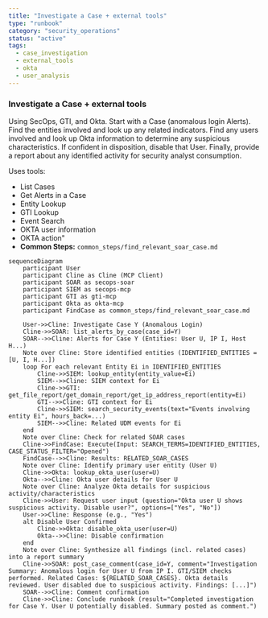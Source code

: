 ```yaml
---
title: "Investigate a Case + external tools"
type: "runbook"
category: "security_operations"
status: "active"
tags:
  - case_investigation
  - external_tools
  - okta
  - user_analysis
---
```


### Investigate a Case + external tools

Using SecOps, GTI, and Okta. Start with a Case (anomalous login Alerts). Find the entities involved and look up any related indicators. Find any users involved and look up Okta information to determine any suspicious characteristics. If confident in disposition, disable that User. Finally, provide a report about any identified activity for security analyst consumption.

Uses tools:

 * List Cases
 * Get Alerts in a Case
 * Entity Lookup
 * GTI Lookup
 * Event Search
 * OKTA user information
 * OKTA action"
 * **Common Steps:** `common_steps/find_relevant_soar_case.md`


```mermaid
sequenceDiagram
    participant User
    participant Cline as Cline (MCP Client)
    participant SOAR as secops-soar
    participant SIEM as secops-mcp
    participant GTI as gti-mcp
    participant Okta as okta-mcp
    participant FindCase as common_steps/find_relevant_soar_case.md

    User->>Cline: Investigate Case Y (Anomalous Login)
    Cline->>SOAR: list_alerts_by_case(case_id=Y)
    SOAR-->>Cline: Alerts for Case Y (Entities: User U, IP I, Host H...)
    Note over Cline: Store identified entities (IDENTIFIED_ENTITIES = [U, I, H...])
    loop For each relevant Entity Ei in IDENTIFIED_ENTITIES
        Cline->>SIEM: lookup_entity(entity_value=Ei)
        SIEM-->>Cline: SIEM context for Ei
        Cline->>GTI: get_file_report/get_domain_report/get_ip_address_report(entity=Ei)
        GTI-->>Cline: GTI context for Ei
        Cline->>SIEM: search_security_events(text="Events involving entity Ei", hours_back=...)
        SIEM-->>Cline: Related UDM events for Ei
    end
    Note over Cline: Check for related SOAR cases
    Cline->>FindCase: Execute(Input: SEARCH_TERMS=IDENTIFIED_ENTITIES, CASE_STATUS_FILTER="Opened")
    FindCase-->>Cline: Results: RELATED_SOAR_CASES
    Note over Cline: Identify primary user entity (User U)
    Cline->>Okta: lookup_okta_user(user=U)
    Okta-->>Cline: Okta user details for User U
    Note over Cline: Analyze Okta details for suspicious activity/characteristics
    Cline->>User: Request user input (question="Okta user U shows suspicious activity. Disable user?", options=["Yes", "No"])
    User->>Cline: Response (e.g., "Yes")
    alt Disable User Confirmed
        Cline->>Okta: disable_okta_user(user=U)
        Okta-->>Cline: Disable confirmation
    end
    Note over Cline: Synthesize all findings (incl. related cases) into a report summary
    Cline->>SOAR: post_case_comment(case_id=Y, comment="Investigation Summary: Anomalous login for User U from IP I. GTI/SIEM checks performed. Related Cases: ${RELATED_SOAR_CASES}. Okta details reviewed. User disabled due to suspicious activity. Findings: [...]")
    SOAR-->>Cline: Comment confirmation
    Cline->>Cline: Conclude runbook (result="Completed investigation for Case Y. User U potentially disabled. Summary posted as comment.")

```
